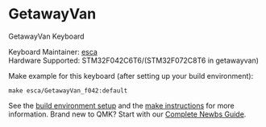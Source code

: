 # GetawayVan

GetawayVan Keyboard

Keyboard Maintainer: [esca](https://github.com/esca47)  
Hardware Supported: STM32F042C6T6/(STM32F072C8T6 in getawayvan)  

Make example for this keyboard (after setting up your build environment):

    make esca/GetawayVan_f042:default

See the [build environment setup](https://docs.qmk.fm/#/getting_started_build_tools) and the [make instructions](https://docs.qmk.fm/#/getting_started_make_guide) for more information. Brand new to QMK? Start with our [Complete Newbs Guide](https://docs.qmk.fm/#/newbs).
